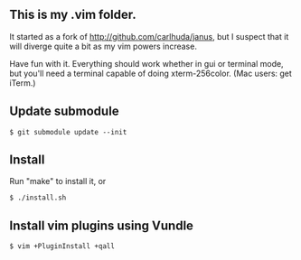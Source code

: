 ## This is my .vim folder.

It started as a fork of http://github.com/carlhuda/janus, but I suspect that it
will diverge quite a bit as my vim powers increase.

Have fun with it. Everything should work whether in gui or terminal mode, but
you'll need a terminal capable of doing xterm-256color. (Mac users: get iTerm.)

## Update submodule

```
$ git submodule update --init
```

## Install
Run "make" to install it, or

```
$ ./install.sh
```

## Install vim plugins using Vundle

```
$ vim +PluginInstall +qall
```